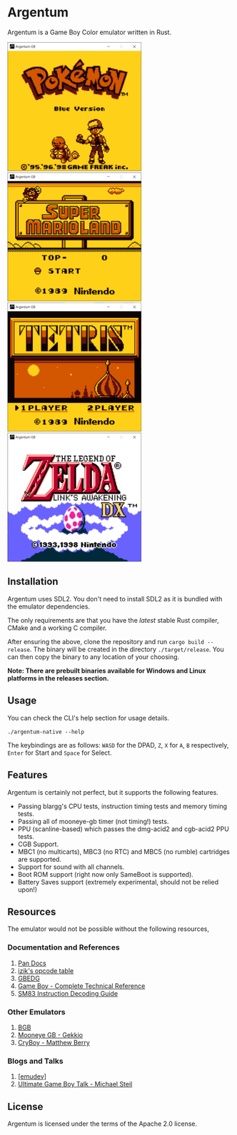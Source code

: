 # Argentum

Argentum is a Game Boy Color emulator written in Rust.

<img src="./README/Pokemon.png" width="300"/> &nbsp;
<img src="./README/Mario.png" width="300"/> &nbsp;
<img src="./README/Tetris.png" width="300"/> &nbsp;
<img src="./README/Zelda.png" width="300"/> &nbsp;

## Installation

Argentum uses SDL2. You don't need to install SDL2 as it is bundled with
the emulator dependencies.

The only requirements are that you have the _latest_ stable Rust compiler, CMake and
a working C compiler.

After ensuring the above, clone the repository and run `cargo build --release`. The binary will be created
in the directory `./target/release`. You can then copy the binary to any location of your choosing.

**Note: There are prebuilt binaries available for Windows and Linux platforms in the
releases section.**

## Usage

You can check the CLI's help section for usage details.

```ascii
./argentum-native --help
```

The keybindings are as follows: `WASD` for the DPAD, `Z`, `X` for `A`, `B` respectively, `Enter` for Start and
`Space` for Select.

## Features

Argentum is certainly not perfect, but it supports the following features.

- Passing blargg's CPU tests, instruction timing tests and memory timing tests.
- Passing all of mooneye-gb timer (not timing!) tests.
- PPU (scanline-based) which passes the dmg-acid2 and cgb-acid2 PPU tests.
- CGB Support.
- MBC1 (no multicarts), MBC3 (no RTC) and MBC5 (no rumble) cartridges are supported.
- Support for sound with all channels.
- Boot ROM support (right now only SameBoot is supported).
- Battery Saves support (extremely experimental, should not be relied upon!)

## Resources

The emulator would not be possible without the following resources,

### Documentation and References

1. [Pan Docs](https://gbdev.io/pandocs/)
2. [izik's opcode table](https://izik1.github.io/gbops/index.html)
3. [GBEDG](https://hacktix.github.io/GBEDG/)
4. [Game Boy - Complete Technical Reference](https://gekkio.fi/files/gb-docs/gbctr.pdf)
5. [SM83 Instruction Decoding Guide](https://cdn.discordapp.com/attachments/465586075830845475/742438340078469150/SM83_decoding.pdf)

### Other Emulators

1. [BGB](http://bgb.bircd.org/)
2. [Mooneye GB - Gekkio](https://github.com/Gekkio/mooneye-gb)
3. [CryBoy - Matthew Berry](https://github.com/mattrberry/CryBoy)

### Blogs and Talks

1. [[emudev]](http://emudev.de/gameboy-emulator/overview/)
2. [Ultimate Game Boy Talk - Michael Steil](https://www.youtube.com/watch?v=HyzD8pNlpwI)

## License

Argentum is licensed under the terms of the Apache 2.0 license.
